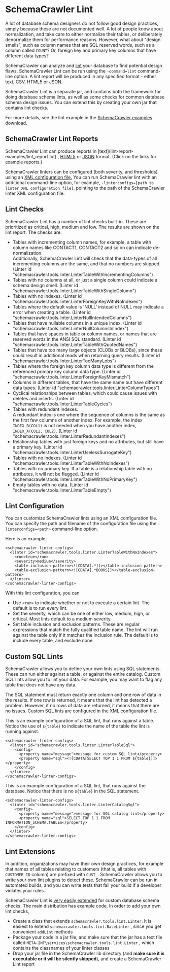 # SchemaCrawler Lint

A lot of database schema designers do not follow good design practices, simply because these 
are not documented well. A lot of people know about normalization, and take care to either 
normalize their tables, or deliberately denormalize them for performance reasons. However, 
what about "design smells", such as column names that are SQL reserved words, such as a 
column called `COUNT`? Or, foreign key and primary key columns that have different data 
types?

SchemaCrawler can analyze and
[lint](http://en.wikipedia.org/wiki/Lint_\(software\)) your database to find
potential design flaws. SchemaCrawler Lint can be run using the 
`-command=lint`
command-line option. A lint report will be produced in any specified format -
either text, CSV, HTML5 or JSON.

SchemaCrawler Lint is a separate jar, and contains both the framework for doing database 
schema lints, as well as some checks for common database schema design issues. You can 
extend this by creating your own jar that contains lint checks.

For more details, see the lint example in the 
[SchemaCrawler examples](http://github.com/sualeh/SchemaCrawler/releases/) 
download.

## SchemaCrawler Lint Reports

SchemaCrawler Lint can produce reports in [text](lint-report-
examples/lint_report.txt) , [HTML5](lint-report-examples/lint_report.html) or
[JSON](lint-report-examples/lint_report.json) format. (Click on the links for
example reports.)

SchemaCrawler linters can be configured (both severity, and thresholds) using
an [XML configuration file.](schemacrawler-linter-configs.xml) You can run SchemaCrawler
lint with an additional command-line option, for example, 
`-linterconfigs=[path to linter XML configuration file]`, 
pointing to the path of the SchemaCrawler linter XML configuration file.

## Lint Checks

SchemaCrawler Lint has a number of lint checks built-in. These are prioritized
as critical, high, medium and low. The results are shown on the lint report.
The checks are:

- Tables with incrementing column names, for example, a table with column names like CONTACT1, CONTACT2 
  and so on can indicate de-normalization.  
  Additionally, SchemaCrawler Lint will check that the data-types of all incrementing columns are the same, 
  and that no numbers are skipped.
  (Linter id "schemacrawler.tools.linter.LinterTableWithIncrementingColumns")
- Tables with no columns at all, or just a single column could indicate a schema design smell.
  (Linter id "schemacrawler.tools.linter.LinterTableWithSingleColumn")
- Tables with no indexes.
  (Linter id "schemacrawler.tools.linter.LinterForeignKeyWithNoIndexes")
- Tables where the default value is 'NULL' instead of NULL may indicate a error when creating a table.
  (Linter id "schemacrawler.tools.linter.LinterNullIntendedColumns")
- Tables that have nullable columns in a unique index.
  (Linter id "schemacrawler.tools.linter.LinterNullColumnsInIndex")
- Tables that have spaces in table or column names, or names that are reserved words in the 
  ANSI SQL standard.
  (Linter id "schemacrawler.tools.linter.LinterTableWithQuotedNames")
- Tables that have too many large objects (CLOBs or BLOBs), since these could result in 
  additional reads when returning query results.
  (Linter id "schemacrawler.tools.linter.LinterTooManyLobs")
- Tables where the foreign key column data type is different from the referenced primary key column data type.
  (Linter id "schemacrawler.tools.linter.LinterForeignKeyMismatch")
- Columns in different tables, that have the same name but have different data types.
  (Linter id "schemacrawler.tools.linter.LinterColumnTypes")
- Cyclical relationships between tables, which could cause issues with deletes and inserts.
  (Linter id "schemacrawler.tools.linter.LinterTableCycles")
- Tables with redundant indexes.  
  A redundant index is one where the sequence of columns is 
  the same as the first few columns of another index. For example, the index `INDEX_B(COL1)` is 
  not needed when you have another index, `INDEX_A(COL1, COL2)`.
  (Linter id "schemacrawler.tools.linter.LinterRedundantIndexes")
- Relationship tables with just foreign keys and no attributes, but still have a primary key.
  (Linter id "schemacrawler.tools.linter.LinterUselessSurrogateKey")
- Tables with no indexes.
  (Linter id "schemacrawler.tools.linter.LinterTableWithNoIndexes")
- Tables with no primary key. If a table is a relationship table with no attributes, it will not
  be flagged.
  (Linter id "schemacrawler.tools.linter.LinterTableWithNoPrimaryKey")  
- Empty tables with no data.
  (Linter id "schemacrawler.tools.linter.LinterTableEmpty")
    
## Lint Configuration

You can customize SchemaCrawler lints using an XML configuration file. You can specify the 
path and filename of the configuration file using the `-linterconfigs=<path>` 
command-line option.

Here is an example:

```
<schemacrawler-linter-configs>
  <linter id="schemacrawler.tools.linter.LinterTableWithNoIndexes">
    <run>true</run>
    <severity>medium</severity>
    <table-inclusion-pattern><![CDATA[.*]]></table-inclusion-pattern>
    <table-exclusion-pattern><![CDATA[.*BOOKS]]></table-exclusion-pattern>
  </linter>
</schemacrawler-linter-configs>
```

With this lint configuration, you can

- Use `<run>` to indicate whether or not to execute a certain lint. The
  default is to run every lint.
- Set the severity, which can be one of either low, medium, high, or critical.
  Most lints default to a medium severity.
- Set table inclusion and exclusion patterns. These are regular expressions that
  match the fully qualified table name. The lint will run against the table 
  only if it matches the inclusion rule. The default is to include every
  table, and exclude none.


## Custom SQL Lints

SchemaCrawler allows you to define your own lints using SQL statements. These can run either 
against a table, or against the entire catalog. Custom SQL lints allow you to lint your 
data. For example, you may want to flag any table that does not have any data.

The SQL statement must return exactly one column and one row of data in the results. If one 
row is returned, it means that the lint has detected a problem. However, if no rows of data 
are returned, it means that there are no issues. Custom SQL lints are configured in the XML 
configuration file.

This is an example configuration of a SQL lint, that runs against a table. Notice the use of 
`${table}` to indicate the name of the table the lint is running against.

```
<schemacrawler-linter-configs>
  <linter id="schemacrawler.tools.linter.LinterTableSql">
    <config>
      <property name="message">message for custom SQL lint</property>
      <property name="sql"><![CDATA[SELECT TOP 1 1 FROM ${table}]]></property>
    </config>
  </linter>
</schemacrawler-linter-configs>
```

This is an example configuration of a SQL lint, that runs against the database. Notice that 
there is no `${table}` in the SQL statement.

```
<schemacrawler-linter-configs>
  <linter id="schemacrawler.tools.linter.LinterCatalogSql">
    <config>
      <property name="message">message for SQL catalog lint</property>
      <property name="sql">SELECT TOP 1 1 FROM INFORMATION_SCHEMA.TABLES</property>
    </config>
  </linter>  
</schemacrawler-linter-configs>
```

## Lint Extensions

In addition, organizations may have their own design practices, for example that names of 
all tables relating to customers (that is, all tables with `CUSTOMER_ID` column) are 
prefixed with `CUST_`. SchemaCrawler allows you to write your own lint plugins to detect 
these. SchemaCrawler can be run in automated builds, and you can write tests that fail your 
build if a developer violates your rules.

SchemaCrawler Lint is [very easily extended](plugins.html) for custom database schema checks.
The main distribution has example code. In order to add your own lint checks,

- Create a class that extends `schemacrawler.tools.lint.Linter`. 
  It is easiest to extend `schemacrawler.tools.lint.BaseLinter` , since you get 
  convenient `addLint` methods 
- Package your code in a jar file, and make sure that the jar has a text file 
  called `META-INF\services\schemacrawler.tools.lint.Linter` , 
  which contains the classnames of your linter classes 
- Drop your jar file in the SchemaCrawler lib directory (and **make sure it is executable or it will be silently skipped**), and create a 
  SchemaCrawler Lint report
